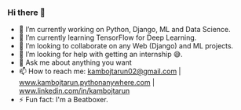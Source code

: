### Hi there 👋

<!--
**Tarun-Kamboj/Tarun-Kamboj** is a ✨ _special_ ✨ repository because its `README.md` (this file) appears on your GitHub profile.

Here are some ideas to get you started:
-->

- 🔭 I’m currently working on Python, Django, ML and Data Science.
- 🌱 I’m currently learning TensorFlow for Deep Learning.
- 👯 I’m looking to collaborate on any Web (Django) and ML projects.
- 🤔 I’m looking for help with getting an internship 😅.
- 💬 Ask me about anything you want
- 📫 How to reach me: kambojtarun02@gmail.com | www.kambojtarun.pythonanywhere.com | www.linkedin.com/in/kambojtarun
- ⚡ Fun fact: I'm a Beatboxer.

